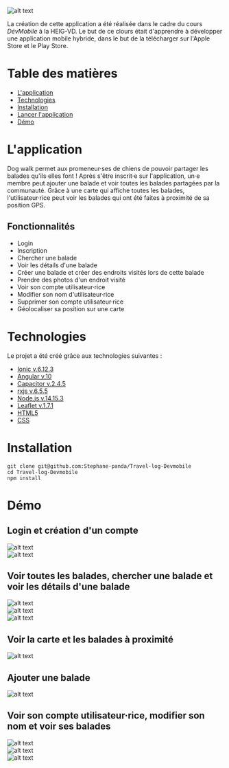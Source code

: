 ![alt text](https://www.zupimages.net/up/21/06/4889.png "Logo Dog Walk")

La création de cette application a été réalisée dans le cadre du cours *DévMobile* à la HEIG-VD. Le but de ce clours était d'apprendre à développer une application mobile hybride, dans le but de la télécharger sur l'Apple Store et le Play Store.

# Table des matières
* [L'application](#lapplication)
* [Technologies](#technologies)
* [Installation](#installation)
* [Lancer l'application](#lancer-lapplication)
* [Démo](#démo)

# L'application
Dog walk permet aux promeneur·ses de chiens de pouvoir partager les balades qu'ils·elles font ! Après s'être inscrit·e sur l'application, un·e membre peut ajouter une balade et voir toutes les balades partagées par la communauté. Grâce à une carte qui affiche toutes les balades, l'utilisateur·rice peut voir les balades qui ont été faites à proximité de sa position GPS.
## Fonctionnalités
* Login
* Inscription
* Chercher une balade
* Voir les détails d'une balade
* Créer une balade et créer des endroits visités lors de cette balade
* Prendre des photos d'un endroit visité
* Voir son compte utilisateur·rice
* Modifier son nom d'utilisateur·rice
* Supprimer son compte utilisateur·rice
* Géolocaliser sa position sur une carte

# Technologies
Le projet a été créé grâce aux technologies suivantes :
* [Ionic v.6.12.3](https://ionicframework.com/)
* [Angular v.10](https://angular.io/)
* [Capacitor v.2.4.5](https://capacitorjs.com/)
* [rxjs v.6.5.5](https://rxjs-dev.firebaseapp.com/)
* [Node.js v.14.15.3](https://nodejs.org/en/)
* [Leaflet v.1.7.1](https://leafletjs.com/)
* [HTML5](https://dev.w3.org/html5/html-author/)
* [CSS](https://www.w3.org/Style/CSS/)

# Installation
```
git clone git@github.com:Stephane-panda/Travel-log-Devmobile
cd Travel-log-Devmobile
npm install
```
# Démo
## Login et création d'un compte
![alt text](https://www.zupimages.net/up/21/06/zn7u.png "Login")  
![alt text](https://www.zupimages.net/up/21/06/y261.png "Inscription")
## Voir toutes les balades, chercher une balade et voir les détails d'une balade
![alt text](https://www.zupimages.net/up/21/06/ruwy.png "Liste des balades")  
![alt text](https://www.zupimages.net/up/21/06/hitc.png "Recherche")  
![alt text](https://www.zupimages.net/up/21/06/gmrb.png "Détails d'une balade")
## Voir la carte et les balades à proximité
![alt text](https://www.zupimages.net/up/21/06/nld5.png)
## Ajouter une balade
![alt text](https://www.zupimages.net/up/21/06/wi13.png "Ajouter une balade")
## Voir son compte utilisateur·rice, modifier son nom et voir ses balades
![alt text](https://www.zupimages.net/up/21/06/r8fi.png "Compte")  
![alt text](https://www.zupimages.net/up/21/06/ly19.png "Modifer le nom")  
![alt text](https://www.zupimages.net/up/21/06/1wni.png "Supprimer le compte")
